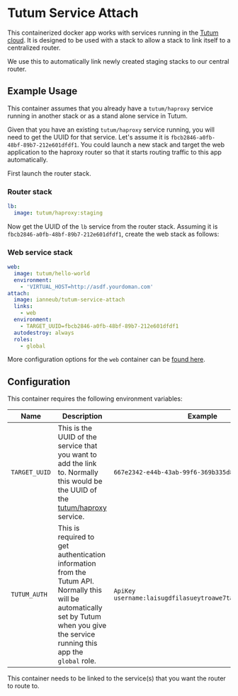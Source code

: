 # Tutum Service Attach

This containerized docker app works with services running in the [Tutum cloud](https://www.tutum.co/). It is designed to be used with a stack to allow a stack to link itself to a centralized router.

We use this to automatically link newly created staging stacks to our central router.

## Example Usage

This container assumes that you already have a `tutum/haproxy` service running in another stack or as a stand alone service in Tutum.

Given that you have an existing `tutum/haproxy` service running, you will need to get the UUID for that service. Let's assume it is `fbcb2846-a0fb-48bf-89b7-212e601dfdf1`. You could launch a new stack and target the web application to the haproxy router so that it starts routing traffic to this app automatically.

First launch the router stack.

### Router stack
```yaml
lb:
  image: tutum/haproxy:staging
```

Now get the UUID of the `lb` service from the router stack. Assuming it is `fbcb2846-a0fb-48bf-89b7-212e601dfdf1`, create the web stack as follows:

### Web service stack

```yaml
web:
  image: tutum/hello-world
  environment:
    - 'VIRTUAL_HOST=http://asdf.yourdoman.com'
attach:
  image: ianneub/tutum-service-attach
  links:
    - web
  environment:
    - TARGET_UUID=fbcb2846-a0fb-48bf-89b7-212e601dfdf1
  autodestroy: always
  roles:
    - global
```

More configuration options for the `web` container can be [found here](https://github.com/tutumcloud/haproxy/tree/staging#settings-in-linked-application-services).

## Configuration

This container requires the following environment variables:

|Name|Description|Example|
|----|-----------|-------|
|`TARGET_UUID`|This is the UUID of the service that you want to add the link to. Normally this would be the UUID of the [tutum/haproxy](https://github.com/tutumcloud/haproxy) service.|`667e2342-e44b-43ab-99f6-369b335d8aad`|
|`TUTUM_AUTH`|This is required to get authentication information from the Tutum API. Normally this will be automatically set by Tutum when you give the service running this app the `global` role.|`ApiKey username:laisugdfilasueytroawe7taooai7t3oaiwuy3o1`|

This container needs to be linked to the service(s) that you want the router to route to.
